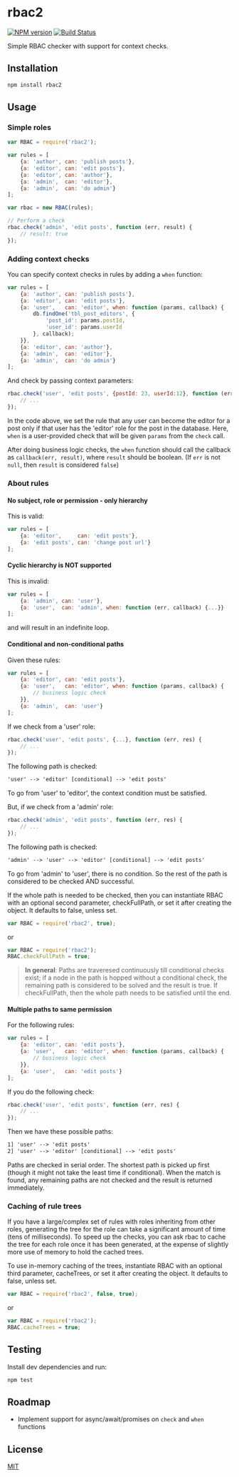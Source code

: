 # rbac2
[![NPM version](https://badge.fury.io/js/%40luislobo%2Frbac2.svg)](https://badge.fury.io/js/%40luislobo%2Frbac2) [![Build Status](https://github.com/luislobo/rbac2/actions/workflows/build.yml/badge.svg?branch=master)](https://github.com/luislobo/rbac2/actions/workflows/build.yml)

Simple RBAC checker with support for context checks.

## Installation

```bash
npm install rbac2
```

## Usage
### Simple roles
```js
var RBAC = require('rbac2');

var rules = [
    {a: 'author', can: 'publish posts'},
    {a: 'editor', can: 'edit posts'},
    {a: 'editor', can: 'author'},
    {a: 'admin',  can: 'editor'},
    {a: 'admin',  can: 'do admin'}
];

var rbac = new RBAC(rules);

// Perform a check
rbac.check('admin', 'edit posts', function (err, result) {
    // result: true
});
```

### Adding context checks
You can specify context checks in rules by adding a `when` function:
```js
var rules = [
    {a: 'author', can: 'publish posts'},
    {a: 'editor', can: 'edit posts'},
    {a: 'user',   can: 'editor', when: function (params, callback) {
        db.findOne('tbl_post_editors', {
            'post_id': params.postId,
            'user_id': params.userId
        }, callback);
    }},
    {a: 'editor', can: 'author'},
    {a: 'admin',  can: 'editor'},
    {a: 'admin',  can: 'do admin'}
];
```
And check by passing context parameters:
```js
rbac.check('user', 'edit posts', {postId: 23, userId:12}, function (err, result) {
    // ...
});
```

In the code above, we set the rule that any user can become the editor
for a post only if that user has the 'editor' role for the post in the database.
Here, `when` is a user-provided check that will be given `params` from the `check` call.

After doing business logic checks, the `when` function should call the callback
as `callback(err, result)`, where `result` should be boolean. (If `err` is not
`null`, then `result` is considered `false`)

### About rules
#### No subject, role or permission - only hierarchy
This is valid:
```js
var rules = [
    {a: 'editor',     can: 'edit posts'},
    {a: 'edit posts', can: 'change post url'}
];
```

#### Cyclic hierarchy is NOT supported
This is invalid:
```js
var rules = [
    {a: 'admin', can: 'user'},
    {a: 'user',  can: 'admin', when: function (err, callback) {...}}
];
```

and will result in an indefinite loop.

#### Conditional and non-conditional paths
Given these rules:
```js
var rules = [
    {a: 'editor', can: 'edit posts'},
    {a: 'user',   can: 'editor', when: function (params, callback) {
        // business logic check
    }},
    {a: 'admin',  can: 'user'}
];
```

If we check from a 'user' role:
```js
rbac.check('user', 'edit posts', {...}, function (err, res) {
    // ...
});
```

The following path is checked:
```txt
'user' --> 'editor' [conditional] --> 'edit posts'
```

To go from 'user' to 'editor', the context condition must be satisfied.

But, if we check from a 'admin' role:
```js
rbac.check('admin', 'edit posts', function (err, res) {
    // ...
});
```

The following path is checked:
```txt
'admin' --> 'user' --> 'editor' [conditional] --> 'edit posts'
```

To go from 'admin' to 'user', there is no condition. So the rest of the path is
considered to be checked AND successful.

If the whole path is needed to be checked, then you can instantiate RBAC with an optional second parameter, checkFullPath, or set it after creating the object. It defaults to false, unless set.

```js
var RBAC = require('rbac2', true);
```
or
```js
var RBAC = require('rbac2');
RBAC.checkFullPath = true;
```

> **In general**: Paths are traveresed continuously till conditional checks exist;
> if a node in the path is hopped without a conditional check, the remaining path
> is considered to be solved and the result is true.
> If checkFullPath, then the whole path needs to be satisfied until the end.

#### Multiple paths to same permission
For the following rules:
```js
var rules = [
    {a: 'editor', can: 'edit posts'},
    {a: 'user',   can: 'editor', when: function (params, callback) {
        // business logic check
    }},
    {a: 'user',   can: 'edit posts'}
];
```
If you do the following check:
```js
rbac.check('user', 'edit posts', function (err, res) {
    // ...
});
```
Then we have these possible paths:
```txt
1] 'user' --> 'edit posts'
2] 'user' --> 'editor' [conditional] --> 'edit posts'
```
Paths are checked in serial order. The shortest path is picked up first (though it might not take the least time if conditional). When the match is
found, any remaining paths are not checked and the result is returned
immediately.

### Caching of rule trees
If you have a large/complex set of rules with roles inheriting from other roles, generating the tree for the role can take a significant amount of time (tens of milliseconds). To speed up the checks, you can ask rbac to cache the tree for each role once it has been generated, at the expense of slightly more use of memory to hold the cached trees.

To use in-memory caching of the trees, instantiate RBAC with an optional third parameter, cacheTrees, or set it after creating the object. It defaults to false, unless set.

```js
var RBAC = require('rbac2', false, true);
```
or
```js
var RBAC = require('rbac2');
RBAC.cacheTrees = true;
```

## Testing
Install dev dependencies and run:
```bash
npm test
```

## Roadmap
-  Implement support for async/await/promises on `check` and `when` functions 

## License
[MIT](LICENSE)
